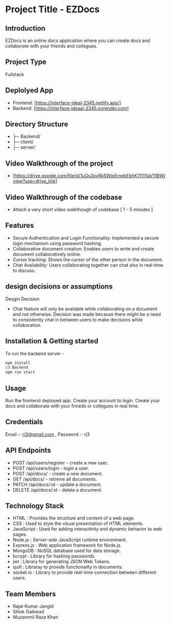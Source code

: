 # Project Title - EZDocs

## Introduction
EZDocs is an online docs application where you can create docs and collaborate with your friends and collegues.

## Project Type
Fullstack

## Deplolyed App
- Frontend: [https://interface-ideal-2345.netlify.app/]
- Backend: [https://interface-ideaal-2345.onrender.com]

## Directory Structure
- ├─ Backend/
- ├─ client/
- ├─ server/

## Video Walkthrough of the project
- [https://drive.google.com/file/d/1uGs3oyRkSWipEnwbEbhK7i111IaV11BW/view?usp=drive_link]

## Video Walkthrough of the codebase
- Attach a very short video walkthough of codebase [ 1 - 5 minutes ]

## Features

- Secure Authentication and Login Functionality: Implemented a secure login mechanism using password hashing.
- Collaborative document creation: Enables users to write and create document collaboratively online.
- Cursor tracking: Shows the cursor of the other person in the document.
- Chat Availability: Users collaborating together can chat also in real-time to discuss.

## design decisions or assumptions
Desgin Decision
- Chat feature will only be available while collaborating on a document and not otherwise. Decision was made because there might be a need to 
  consistently chat in between users to make decisions while collaboration.

## Installation & Getting started
To run the backend server -

```bash
npm install 
cd Backend
npm run start
```

## Usage
Run the frontend deployed app.
Create your account to login.
Create your docs and collaborate with your frineds or collegues in real time.


## Credentials
Email :- rj3@gmail.com , Password :- rj3


## API Endpoints

- POST /api/users/register - create a new user.
- POST /api/users/login - login a user.
- POST /api/docs/ - create a new document.
- GET /api/docs/ - retreive all documents.
- PATCH /api/docs/:id - update a document.
- DELETE /api/docs/:id - delete a document.


## Technology Stack

- HTML : Provides the structure and content of a web page.
- CSS : Used to style the visual presentation of HTML elements.
- JavaScript : Used for adding interactivity and dynamic behavior to web pages.
- Node.js : Server-side JavaScript runtime environment.
- Express.js : Web application framework for Node.js.
- MongoDB : NoSQL database used for data storage.
- bcrypt : Library for hashing passwords.
- jwt : Library for generating JSON Web Tokens.
- quill : Libraray to provide functionality in documents.
- socket.io : Library to provide real-time connection between different users.


## Team Members

- Rajat Kumar Jangid
- Shlok Gaikwad
- Muzammil Raza Khan
